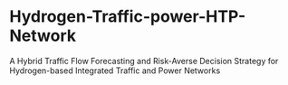# Hydrogen-Traffic-power-HTP-Network
A Hybrid Traffic Flow Forecasting and Risk-Averse Decision Strategy for Hydrogen-based Integrated Traffic and Power Networks
